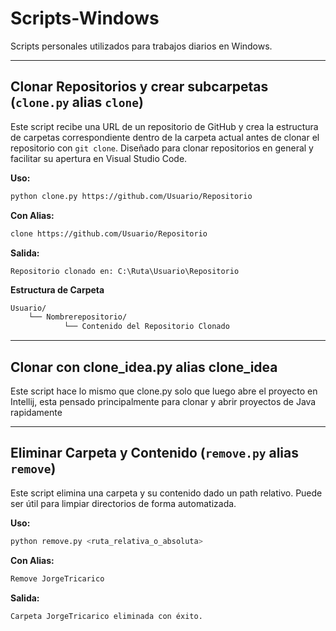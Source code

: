 # Scripts-Windows
Scripts personales utilizados para trabajos diarios en Windows.
***
## Clonar Repositorios y crear subcarpetas (`clone.py` alias `clone`)

Este script recibe una URL de un repositorio de GitHub y crea la estructura de carpetas correspondiente dentro de la carpeta actual antes de clonar el repositorio con `git clone`. Diseñado para clonar repositorios en general y facilitar su apertura en Visual Studio Code.

**Uso:**
```bash
python clone.py https://github.com/Usuario/Repositorio
```
**Con Alias:**
```bash
clone https://github.com/Usuario/Repositorio
```
**Salida:**
```
Repositorio clonado en: C:\Ruta\Usuario\Repositorio
```
**Estructura de Carpeta**
```bash
Usuario/
    └── Nombrerepositorio/
            └── Contenido del Repositorio Clonado
```
___

## Clonar con clone_idea.py alias clone_idea

Este script hace lo mismo que clone.py solo que luego abre el proyecto en Intellij, esta pensado principalmente para clonar y abrir proyectos de Java rapidamente

___

## Eliminar Carpeta y Contenido (`remove.py` alias `remove`)
Este script elimina una carpeta y su contenido dado un path relativo. Puede ser útil para limpiar directorios de forma automatizada.

**Uso:**
```bash
python remove.py <ruta_relativa_o_absoluta>
```
**Con Alias:**
```bash
Remove JorgeTricarico
```
**Salida:**
```
Carpeta JorgeTricarico eliminada con éxito.
```
